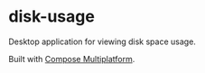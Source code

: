 # disk-usage

Desktop application for viewing disk space usage.

Built with [Compose Multiplatform](https://www.jetbrains.com/lp/compose-mpp/).
